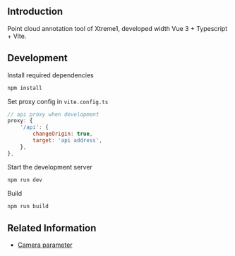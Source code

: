 ## Introduction

Point cloud annotation tool of Xtreme1, developed width Vue 3 + Typescript + Vite.

## Development
Install required  dependencies

```bash
npm install
```

Set proxy config in `vite.config.ts`

```javascript
// api proxy when development
proxy: {
    '/api': {
        changeOrigin: true,
        target: 'api address',
    },
},
```

Start the development server

```bash
npm run dev
```

Build

```bash
npm run build
```

## Related Information

- [Camera parameter](./docs/camera_config.md)
